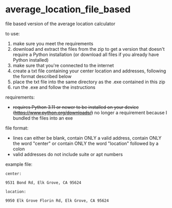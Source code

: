 # average_location_file_based
file based version of the average location calculator

to use: 
1. make sure you meet the requirements
2. download and extract the files from the zip to get a version that doesn't require a Python installation (or download all files if you already have Python installed)
3. make sure that you're connected to the internet
4. create a txt file containing your center location and addresses, following the format described below
5. place the txt file into the same directory as the .exe contained in this zip
6. run the .exe and follow the instructions


requirements:
- ~~requires Python 3.11 or newer to be installed on your device (https://www.python.org/downloads/)~~ no longer a requirement because I bundled the files into an exe

file format:
- lines can either be blank, contain ONLY a valid address, contain ONLY the word "center" or contain ONLY the word "location" followed by a colon
- valid addresses do not include suite or apt numbers

example file:
```
center:

9531 Bond Rd, Elk Grove, CA 95624

location:

9950 Elk Grove Florin Rd, Elk Grove, CA 95624
```
